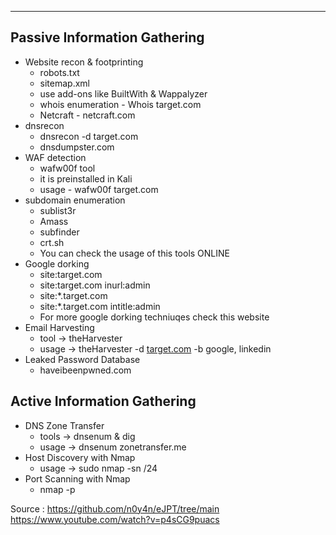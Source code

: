 ----

## Passive Information Gathering

- Website recon & footprinting
    - robots.txt
    - sitemap.xml
    - use add-ons like BuiltWith & Wappalyzer
    - whois enumeration - Whois target.com
    - Netcraft - netcraft.com
- dnsrecon
    - dnsrecon -d target.com
    - dnsdumpster.com
- WAF detection
    - wafw00f tool
    - it is preinstalled in Kali
    - usage - wafw00f target.com
- subdomain enumeration
    - sublist3r
    - Amass
    - subfinder
    - crt.sh
    - You can check the usage of this tools ONLINE
- Google dorking
    - site:target.com
    - site:target.com inurl:admin
    - site:*.target.com
    - site:*.target.com intitle:admin
    - For more google dorking techniuqes check this website
- Email Harvesting
    - tool → theHarvester
    - usage → theHarvester -d [target.com](http://target.com) -b google, linkedin
- Leaked Password Database
    - haveibeenpwned.com

## Active Information Gathering

- DNS Zone Transfer
    - tools → dnsenum & dig
    - usage → dnsenum zonetransfer.me
- Host Discovery with Nmap
    - usage → sudo nmap -sn <target IP>/24
- Port Scanning with Nmap
    - nmap -p <port numbers you want to scan> <target IP>

Source : https://github.com/n0y4n/eJPT/tree/main
https://www.youtube.com/watch?v=p4sCG9puacs